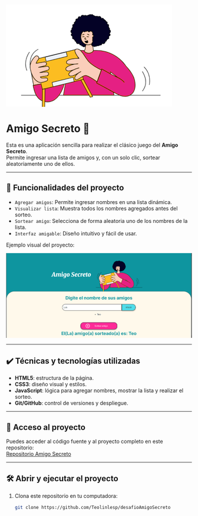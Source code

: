 ![image](assets/amigo-secreto.png)
  
# Amigo Secreto 🎁

Esta es una aplicación sencilla para realizar el clásico juego del **Amigo Secreto**.  
Permite ingresar una lista de amigos y, con un solo clic, sortear aleatoriamente uno de ellos.

---

## 🔨 Funcionalidades del proyecto

- `Agregar amigos`: Permite ingresar nombres en una lista dinámica.  
- `Visualizar lista`: Muestra todos los nombres agregados antes del sorteo.  
- `Sortear amigo`: Selecciona de forma aleatoria uno de los nombres de la lista.  
- `Interfaz amigable`: Diseño intuitivo y fácil de usar.  

Ejemplo visual del proyecto:  

![image](assets/image.png)

---

## ✔️ Técnicas y tecnologías utilizadas

- **HTML5**: estructura de la página.  
- **CSS3**: diseño visual y estilos.  
- **JavaScript**: lógica para agregar nombres, mostrar la lista y realizar el sorteo.  
- **Git/GitHub**: control de versiones y despliegue.  

---

## 📁 Acceso al proyecto

Puedes acceder al código fuente y al proyecto completo en este repositorio:  
[Repositorio Amigo Secreto](https://github.com/Teolinlesp/desafioAmigoSecreto)

---

## 🛠️ Abrir y ejecutar el proyecto

1. Clona este repositorio en tu computadora:  
   ```bash
   git clone https://github.com/Teolinlesp/desafioAmigoSecreto
